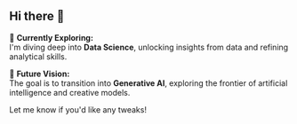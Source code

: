 ## Hi there 👋 

🚀 **Currently Exploring:**  
I'm diving deep into **Data Science**, unlocking insights from data and refining analytical skills.  

🔮 **Future Vision:**  
The goal is to transition into **Generative AI**, exploring the frontier of artificial intelligence and creative models.  

Let me know if you'd like any tweaks!  


<!--
**Miraj-jaman/Miraj-jaman** is a ✨ _special_ ✨ repository because its `README.md` (this file) appears on your GitHub profile.

Here are some ideas to get you started:

- 🔭 I’m currently working on ...
- 🌱 I’m currently learning ...
- 👯 I’m looking to collaborate on ...
- 🤔 I’m looking for help with ...
- 💬 Ask me about ...
- 📫 How to reach me: ...
- 😄 Pronouns: ...
- ⚡ Fun fact: ...
-->
